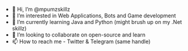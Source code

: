- 👋 Hi, I’m @mpumzskillz
- 👀 I’m interested in Web Applications, Bots and Game development
- 🌱 I’m currently learning Java and Python (might brush up on my .Net skillz)
- 💞️ I’m looking to collaborate on open-source and learn 
- 📫 How to reach me - Twitter & Telegram (same handle)

<!---
mpumzskillz/mpumzskillz is a ✨ special ✨ repository because its `README.md` (this file) appears on your GitHub profile.
You can click the Preview link to take a look at your changes.
--->
